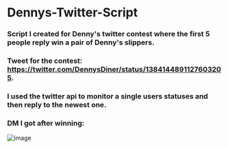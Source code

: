 # Dennys-Twitter-Script
### Script I created for Denny's twitter contest where the first 5 people reply win a pair of Denny's slippers. 

### Tweet for the contest: https://twitter.com/DennysDiner/status/1384144891127603205. 

### I used the twitter api to monitor a single users statuses and then reply to the newest one. 

### DM I got after winning: 
![image](https://user-images.githubusercontent.com/113065654/212283985-0ab53b96-016d-415d-b80b-7cbc61e46fc7.png)


